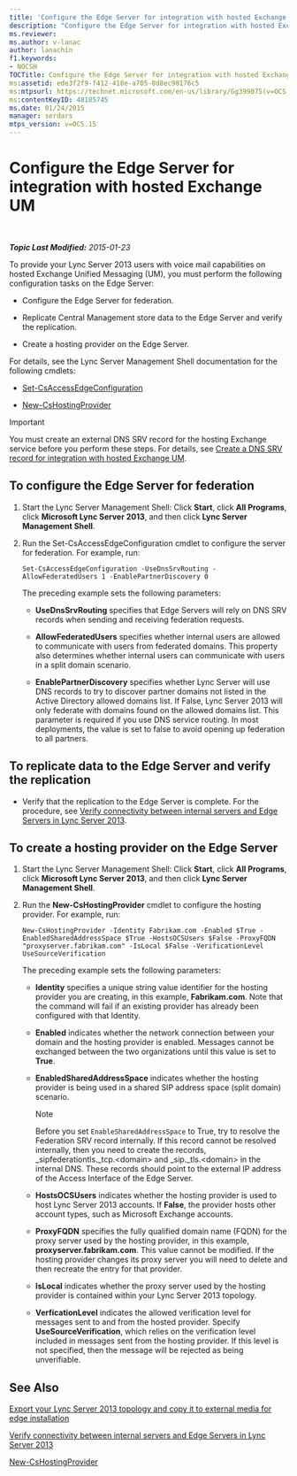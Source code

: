 ```yaml
---
title: 'Configure the Edge Server for integration with hosted Exchange UM'
description: "Configure the Edge Server for integration with hosted Exchange UM."
ms.reviewer: 
ms.author: v-lanac
author: lanachin
f1.keywords:
- NOCSH
TOCTitle: Configure the Edge Server for integration with hosted Exchange UM
ms:assetid: ede3f2f9-f412-418e-a705-8d8ec98176c5
ms:mtpsurl: https://technet.microsoft.com/en-us/library/Gg399075(v=OCS.15)
ms:contentKeyID: 48185745
ms.date: 01/24/2015
manager: serdars
mtps_version: v=OCS.15
---
```


# Configure the Edge Server for integration with hosted Exchange UM

<div data-xmlns="http://www.w3.org/1999/xhtml">

<div class="topic" data-xmlns="http://www.w3.org/1999/xhtml" data-msxsl="urn:schemas-microsoft-com:xslt" data-cs="https://msdn.microsoft.com/">

<div data-asp="https://msdn2.microsoft.com/asp">



</div>

<div id="mainSection">

<div id="mainBody">

<span> </span>

_**Topic Last Modified:** 2015-01-23_

To provide your Lync Server 2013 users with voice mail capabilities on hosted Exchange Unified Messaging (UM), you must perform the following configuration tasks on the Edge Server:

  - Configure the Edge Server for federation.

  - Replicate Central Management store data to the Edge Server and verify the replication.

  - Create a hosting provider on the Edge Server.

For details, see the Lync Server Management Shell documentation for the following cmdlets:

  - [Set-CsAccessEdgeConfiguration](https://technet.microsoft.com/library/Gg413017(v=OCS.15))

  - [New-CsHostingProvider](https://technet.microsoft.com/library/Gg398490(v=OCS.15))

<div>


> [!IMPORTANT]
> You must create an external DNS SRV record for the hosting Exchange service before you perform these steps. For details, see <A href="lync-server-2013-create-a-dns-srv-record-for-integration-with-hosted-exchange-um.md">Create a DNS SRV record for integration with hosted Exchange UM</A>.



</div>

<div>

## To configure the Edge Server for federation

1.  Start the Lync Server Management Shell: Click **Start**, click **All Programs**, click **Microsoft Lync Server 2013**, and then click **Lync Server Management Shell**.

2.  Run the Set-CsAccessEdgeConfiguration cmdlet to configure the server for federation. For example, run:
    
        Set-CsAccessEdgeConfiguration -UseDnsSrvRouting -AllowFederatedUsers 1 -EnablePartnerDiscovery 0
    
    The preceding example sets the following parameters:
    
      - **UseDnsSrvRouting** specifies that Edge Servers will rely on DNS SRV records when sending and receiving federation requests.
    
      - **AllowFederatedUsers** specifies whether internal users are allowed to communicate with users from federated domains. This property also determines whether internal users can communicate with users in a split domain scenario.
    
      - **EnablePartnerDiscovery** specifies whether Lync Server will use DNS records to try to discover partner domains not listed in the Active Directory allowed domains list. If False, Lync Server 2013 will only federate with domains found on the allowed domains list. This parameter is required if you use DNS service routing. In most deployments, the value is set to false to avoid opening up federation to all partners.

</div>

<div>

## To replicate data to the Edge Server and verify the replication

  - Verify that the replication to the Edge Server is complete. For the procedure, see [Verify connectivity between internal servers and Edge Servers in Lync Server 2013](lync-server-2013-verify-connectivity-between-internal-servers-and-edge-servers.md).

</div>

<div>

## To create a hosting provider on the Edge Server

1.  Start the Lync Server Management Shell: Click **Start**, click **All Programs**, click **Microsoft Lync Server 2013**, and then click **Lync Server Management Shell**.

2.  Run the **New-CsHostingProvider** cmdlet to configure the hosting provider. For example, run:
    
        New-CsHostingProvider -Identity Fabrikam.com -Enabled $True -EnabledSharedAddressSpace $True -HostsOCSUsers $False -ProxyFQDN "proxyserver.fabrikam.com" -IsLocal $False -VerificationLevel UseSourceVerification
    
    The preceding example sets the following parameters:
    
      - **Identity** specifies a unique string value identifier for the hosting provider you are creating, in this example, **Fabrikam.com**. Note that the command will fail if an existing provider has already been configured with that Identity.
    
      - **Enabled** indicates whether the network connection between your domain and the hosting provider is enabled. Messages cannot be exchanged between the two organizations until this value is set to **True**.
    
      - **EnabledSharedAddressSpace** indicates whether the hosting provider is being used in a shared SIP address space (split domain) scenario.
        
        <div>
        

        > [!NOTE]
        > Before you set <CODE>EnableSharedAddressSpace</CODE> to True, try to resolve the Federation SRV record internally. If this record cannot be resolved internally, then you need to create the records, _sipfederationtls._tcp.&lt;domain&gt; and _sip._tls.&lt;domain&gt; in the internal DNS. These records should point to the external IP address of the Access Interface of the Edge Server.

        
        </div>
    
      - **HostsOCSUsers** indicates whether the hosting provider is used to host Lync Server 2013 accounts. If **False**, the provider hosts other account types, such as Microsoft Exchange accounts.
    
      - **ProxyFQDN** specifies the fully qualified domain name (FQDN) for the proxy server used by the hosting provider, in this example, **proxyserver.fabrikam.com**. This value cannot be modified. If the hosting provider changes its proxy server you will need to delete and then recreate the entry for that provider.
    
      - **IsLocal** indicates whether the proxy server used by the hosting provider is contained within your Lync Server 2013 topology.
    
      - **VerficationLevel** indicates the allowed verification level for messages sent to and from the hosted provider. Specify **UseSourceVerification**, which relies on the verification level included in messages sent from the hosting provider. If this level is not specified, then the message will be rejected as being unverifiable.

</div>

<div>

## See Also


[Export your Lync Server 2013 topology and copy it to external media for edge installation](lync-server-2013-export-your-topology-and-copy-it-to-external-media-for-edge-installation.md)  


[Verify connectivity between internal servers and Edge Servers in Lync Server 2013](lync-server-2013-verify-connectivity-between-internal-servers-and-edge-servers.md)  


[New-CsHostingProvider](https://technet.microsoft.com/library/Gg398490(v=OCS.15))  
  

</div>

</div>

<span> </span>

</div>

</div>

</div>

